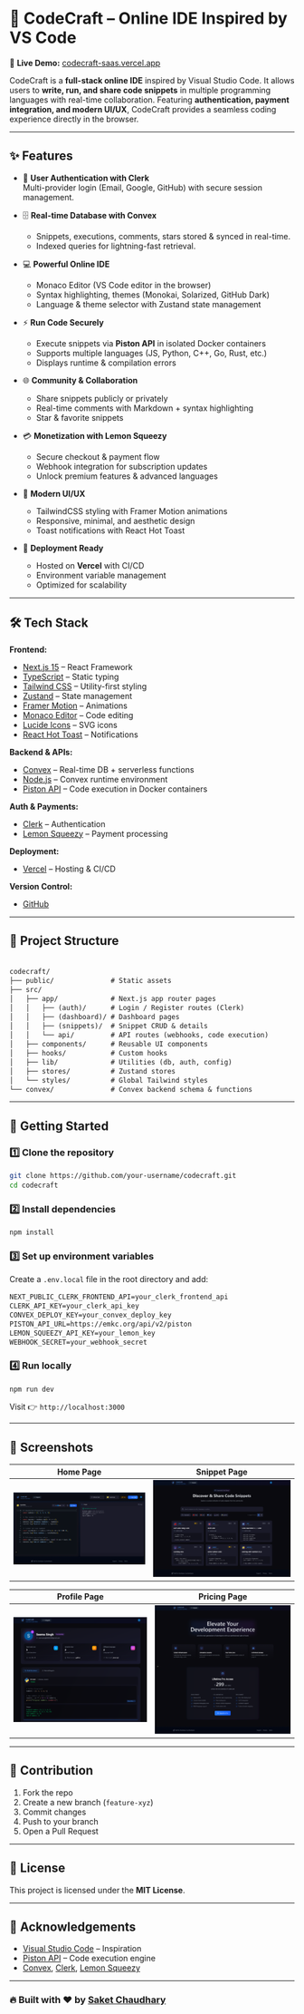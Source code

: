 # 🚀 CodeCraft – Online IDE Inspired by VS Code  

🔗 **Live Demo:** [codecraft-saas.vercel.app](https://codecraft-saas.vercel.app/)  

CodeCraft is a **full-stack online IDE** inspired by Visual Studio Code. It allows users to **write, run, and share code snippets** in multiple programming languages with real-time collaboration. Featuring **authentication, payment integration, and modern UI/UX**, CodeCraft provides a seamless coding experience directly in the browser.  

---

## ✨ Features  

- 🔑 **User Authentication with Clerk**  
  Multi-provider login (Email, Google, GitHub) with secure session management.  

- 🗄️ **Real-time Database with Convex**  
  - Snippets, executions, comments, stars stored & synced in real-time.  
  - Indexed queries for lightning-fast retrieval.  

- 💻 **Powerful Online IDE**  
  - Monaco Editor (VS Code editor in the browser)  
  - Syntax highlighting, themes (Monokai, Solarized, GitHub Dark)  
  - Language & theme selector with Zustand state management  

- ⚡ **Run Code Securely**  
  - Execute snippets via **Piston API** in isolated Docker containers  
  - Supports multiple languages (JS, Python, C++, Go, Rust, etc.)  
  - Displays runtime & compilation errors  

- 🌐 **Community & Collaboration**  
  - Share snippets publicly or privately  
  - Real-time comments with Markdown + syntax highlighting  
  - Star & favorite snippets  

- 💳 **Monetization with Lemon Squeezy**  
  - Secure checkout & payment flow  
  - Webhook integration for subscription updates  
  - Unlock premium features & advanced languages  

- 🎨 **Modern UI/UX**  
  - TailwindCSS styling with Framer Motion animations  
  - Responsive, minimal, and aesthetic design  
  - Toast notifications with React Hot Toast  

- 🚀 **Deployment Ready**  
  - Hosted on **Vercel** with CI/CD  
  - Environment variable management  
  - Optimized for scalability  

---

## 🛠️ Tech Stack  

**Frontend:**  
- [Next.js 15](https://nextjs.org/) – React Framework  
- [TypeScript](https://www.typescriptlang.org/) – Static typing  
- [Tailwind CSS](https://tailwindcss.com/) – Utility-first styling  
- [Zustand](https://zustand-demo.pmnd.rs/) – State management  
- [Framer Motion](https://www.framer.com/motion/) – Animations  
- [Monaco Editor](https://microsoft.github.io/monaco-editor/) – Code editing  
- [Lucide Icons](https://lucide.dev/) – SVG icons  
- [React Hot Toast](https://react-hot-toast.com/) – Notifications  

**Backend & APIs:**  
- [Convex](https://convex.dev/) – Real-time DB + serverless functions  
- [Node.js](https://nodejs.org/) – Convex runtime environment  
- [Piston API](https://piston.rs/) – Code execution in Docker containers  

**Auth & Payments:**  
- [Clerk](https://clerk.dev/) – Authentication  
- [Lemon Squeezy](https://lemonsqueezy.com/) – Payment processing  

**Deployment:**  
- [Vercel](https://vercel.com/) – Hosting & CI/CD  

**Version Control:**  
- [GitHub](https://github.com/)  

---

## 📂 Project Structure  

```

codecraft/
├── public/              # Static assets
├── src/
│   ├── app/             # Next.js app router pages
│   │   ├── (auth)/      # Login / Register routes (Clerk)
│   │   ├── (dashboard)/ # Dashboard pages
│   │   ├── (snippets)/  # Snippet CRUD & details
│   │   └── api/         # API routes (webhooks, code execution)
│   ├── components/      # Reusable UI components
│   ├── hooks/           # Custom hooks
│   ├── lib/             # Utilities (db, auth, config)
│   ├── stores/          # Zustand stores
│   └── styles/          # Global Tailwind styles
└── convex/              # Convex backend schema & functions

````

---

## 🚀 Getting Started  

### 1️⃣ Clone the repository  

```bash
git clone https://github.com/your-username/codecraft.git
cd codecraft
````

### 2️⃣ Install dependencies

```bash
npm install
```

### 3️⃣ Set up environment variables

Create a `.env.local` file in the root directory and add:

```env
NEXT_PUBLIC_CLERK_FRONTEND_API=your_clerk_frontend_api
CLERK_API_KEY=your_clerk_api_key
CONVEX_DEPLOY_KEY=your_convex_deploy_key
PISTON_API_URL=https://emkc.org/api/v2/piston
LEMON_SQUEEZY_API_KEY=your_lemon_key
WEBHOOK_SECRET=your_webhook_secret
```

### 4️⃣ Run locally

```bash
npm run dev
```

Visit 👉 `http://localhost:3000`

---

## 📸 Screenshots  

| Home Page | Snippet Page |  
|-----------|--------------|  
| ![Home](Images\homepage.png) | ![Snippet](Images\Snippetspage.png) |  

| Profile Page | Pricing Page  |  
|--------------|------------------------|  
| ![Profile](Images\profilepage.png) | ![Pricing](Images\pricingpage.png) |  


---

## 🤝 Contribution

1. Fork the repo
2. Create a new branch (`feature-xyz`)
3. Commit changes
4. Push to your branch
5. Open a Pull Request

---

## 📜 License

This project is licensed under the **MIT License**.

---

## 🙌 Acknowledgements

* [Visual Studio Code](https://code.visualstudio.com/) – Inspiration
* [Piston API](https://piston.rs/) – Code execution engine
* [Convex](https://convex.dev/), [Clerk](https://clerk.dev/), [Lemon Squeezy](https://lemonsqueezy.com/)

---

### 🔥 Built with ❤️ by [Saket Chaudhary](https://linkedin.com/in/saket-chaudhary22)
